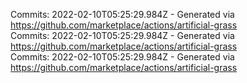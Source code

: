 Commits: 2022-02-10T05:25:29.984Z - Generated via https://github.com/marketplace/actions/artificial-grass
<br>
Commits: 2022-02-10T05:25:29.984Z - Generated via https://github.com/marketplace/actions/artificial-grass
<br>
Commits: 2022-02-10T05:25:29.984Z - Generated via https://github.com/marketplace/actions/artificial-grass
<br>
